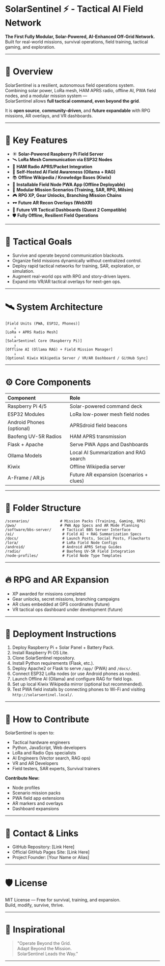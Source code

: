 # SolarSentinel ⚡ - Tactical AI Field Network

**The First Fully Modular, Solar-Powered, AI-Enhanced Off-Grid Network.**  
Built for real-world missions, survival operations, field training, tactical gaming, and exploration.

---

# 📜 Overview

SolarSentinel is a resilient, autonomous field operations system.  
Combining solar power, LoRa mesh, HAM APRS radio, offline AI, PWA field nodes, and a modular mission system —  
SolarSentinel allows **full tactical command, even beyond the grid**.

It is **open source**, **community-driven**, and **future expandable** with RPG missions, AR overlays, and VR dashboards.

---

# 🌟 Key Features

- ☀️ **Solar-Powered Raspberry Pi Field Server**
- 🛰️ **LoRa Mesh Communication via ESP32 Nodes**
- 📡 **HAM Radio APRS/Packet Integration**
- 🧠 **Self-Hosted AI Field Awareness (Ollama + RAG)**
- 📚 **Offline Wikipedia / Knowledge Bases (Kiwix)**
- 📱 **Installable Field Node PWA App (Offline Deployable)**
- 🧩 **Modular Mission Scenarios (Training, SAR, RPG, Milsim)**
- 🎮 **RPG XP, Gear Unlocks, Branching Mission Chains**
- 🕶️ **Future AR Recon Overlays (WebXR)**
- 🧠 **Future VR Tactical Dashboards (Quest 2 Compatible)**
- 🛡️ **Fully Offline, Resilient Field Operations**

---

# 🎯 Tactical Goals

- Survive and operate beyond communication blackouts.
- Organize field missions dynamically without centralized control.
- Deploy rapid tactical networks for training, SAR, exploration, or simulation.
- Augment real-world ops with RPG and story-driven layers.
- Expand into VR/AR tactical overlays for next-gen ops.

---

# 🛰️ System Architecture

```
[Field Units (PWA, ESP32, Phones)]
    ↓
[LoRa + APRS Radio Mesh]
    ↓
[SolarSentinel Core (Raspberry Pi)]
    ↓
[Offline AI (Ollama RAG) + Field Mission Manager]
    ↓
[Optional Kiwix Wikipedia Server / VR/AR Dashboard / GitHub Sync]
```

---

# ⚙️ Core Components

| Component | Role |
|:----------|:----|
| Raspberry Pi 4/5 | Solar-powered command deck |
| ESP32 Modules | LoRa low-power mesh field nodes |
| Android Phones (optional) | APRSdroid field beacons |
| Baofeng UV-5R Radios | HAM APRS transmission |
| Flask + Apache | Serve PWA Apps and Dashboards |
| Ollama Models | Local AI Summarization and RAG search |
| Kiwix | Offline Wikipedia server |
| A-Frame / AR.js | Future AR expansion (scenarios + clues) |

---

# 📂 Folder Structure

```
/scenarios/              # Mission Packs (Training, Gaming, RPG)
/pwa/                    # PWA App Specs and AR Mode Planning
/software/bbs-server/     # Tactical BBS Server Interface
/ai/                      # Field AI + RAG Summarization Specs
/docs/                    # Launch Posts, Social Posts, Flowcharts
/lora/                    # LoRa Field Node Configs
/android/                 # Android APRS Setup Guides
/radio/                   # Baofeng UV-5R Field Integration
/node-profiles/           # Field Node Type Templates
```

---

# 🔥 RPG and AR Expansion

- XP awarded for missions completed
- Gear unlocks, secret missions, branching campaigns
- AR clues embedded at GPS coordinates (future)
- VR tactical ops dashboard under development (future)

---

# 🚀 Deployment Instructions

1. Deploy Raspberry Pi + Solar Panel + Battery Pack.
2. Install Raspberry Pi OS Lite.
3. Clone SolarSentinel repository.
4. Install Python requirements (Flask, etc.).
5. Deploy Apache2 or Flask to serve `/app/` (PWA) and `/docs/`.
6. Connect ESP32 LoRa nodes (or use Android phones as nodes).
7. Launch Offline AI (Ollama) and configure RAG for field logs.
8. Set up local Kiwix Wikipedia mirror (optional but recommended).
9. Test PWA field installs by connecting phones to Wi-Fi and visiting `http://solarsentinel.local/`.

---

# 🤝 How to Contribute

SolarSentinel is open to:

- Tactical hardware engineers
- Python, JavaScript, Web developers
- LoRa and Radio Ops specialists
- AI Engineers (Vector search, RAG ops)
- VR and AR Developers
- Field testers, SAR experts, Survival trainers

**Contribute New:**
- Node profiles
- Scenario mission packs
- PWA field app extensions
- AR markers and overlays
- Dashboard expansions

---

# 💬 Contact & Links

- GitHub Repository: [Link Here]
- Official GitHub Pages Site: [Link Here]
- Project Founder: [Your Name or Alias]

---

# 🛡️ License

MIT License — Free for survival, training, and expansion.  
Build, modify, survive, thrive.

---

# 🚀 Inspirational

> "Operate Beyond the Grid.  
> Adapt Beyond the Mission.  
> SolarSentinel Leads the Way."

---